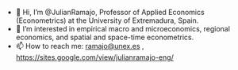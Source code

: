 - 👋 Hi, I’m @JulianRamajo, Professor of Applied Economics (Econometrics) at the University of Extremadura, Spain.
- 👀 I’m interested in empirical macro and microeconomics, regional economics, and spatial and space-time econometrics.
- 📫 How to reach me: ramajo@unex.es , https://sites.google.com/view/julianramajo-eng/

<!---
JulianRamajo/JulianRamajo is a ✨ special ✨ repository because its `README.md` (this file) appears on your GitHub profile.
You can click the Preview link to take a look at your changes.
--->
